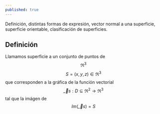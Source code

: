 ```yaml
---
published: true
---
```

Definición, distintas formas de expresión, vector normal a una superficie, superficie orientable, clasificación de superficies.

## Definición

Llamamos superficie a un conjunto de puntos de $$\Re^3$$ $$S=(x,y,z) \in \Re^3$$ que corresponden a la gráfica de la función vectorial $$\vec_{s}:D \subseteq \Re^2 \to \Re^3$$ tal que la imágen de $$Im(\vec_{s})=S$$
